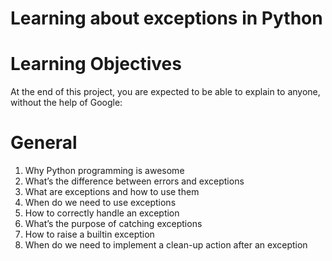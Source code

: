 # Learning about exceptions in Python

# Learning Objectives
   At the end of this project, you are expected to be able to explain to anyone, without the help of Google:

# General
  1. Why Python programming is awesome
  2. What’s the difference between errors and exceptions
  3. What are exceptions and how to use them
  4. When do we need to use exceptions
  5. How to correctly handle an exception
  6. What’s the purpose of catching exceptions
  7. How to raise a builtin exception
  8. When do we need to implement a clean-up action after an exception
